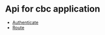 # Api for cbc application

- [Authenticate](https://github.com/CBCMoving/cbc_application/blob/master/Authenticate.md "Watch more")
- [Route](https://github.com/CBCMoving/cbc_application/blob/master/Route.md "Watch more")
